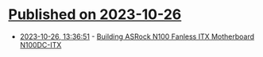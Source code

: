 # [Published on 2023-10-26](index.md)

* [2023-10-26, 13:36:51](https://lobste.rs/s/jwrjbu/building_asrock_n100_fanless_itx) - [Building ASRock N100 Fanless ITX Motherboard N100DC-ITX](https://www.youtube.com/watch?v=xbuXVVJARbA)
